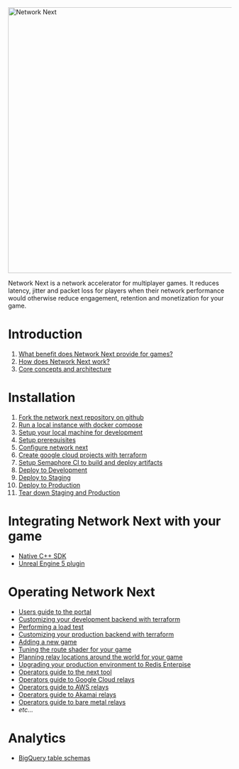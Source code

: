 <img src="https://static.wixstatic.com/media/799fd4_0512b6edaeea4017a35613b4c0e9fc0b~mv2.jpg/v1/fill/w_1200,h_140,al_c,q_80,usm_0.66_1.00_0.01/networknext_logo_colour_black_RGB_tightc.jpg" alt="Network Next" width="600"/>

<br>

Network Next is a network accelerator for multiplayer games. It reduces latency, jitter and packet loss for players when their network performance would otherwise reduce engagement, retention and monetization for your game.

# Introduction

1. [What benefit does Network Next provide for games?](docs/what_benefit_does_network_next_provide_for_games.md)
2. [How does Network Next work?](docs/how_does_network_next_work.md)
3. [Core concepts and architecture](docs/core_concepts_and_architecture.md)

# Installation

1. [Fork the network next repository on github](docs/fork_next_repository.md)
2. [Run a local instance with docker compose](docs/run_local_instance_with_docker_compose.md)
3. [Setup your local machine for development](docs/setup_your_local_machine_for_development.md)
4. [Setup prerequisites](docs/setup_prerequisites.md)
5. [Configure network next](docs/configure_network_next.md)
6. [Create google cloud projects with terraform](docs/create_google_cloud_projects_with_terraform.md)
7. [Setup Semaphore CI to build and deploy artifacts](docs/setup_semaphore_ci_to_build_and_deploy_artifacts.md)
8. [Deploy to Development](docs/deploy_to_development.md)
9. [Deploy to Staging](docs/deploy_to_staging.md)
10. [Deploy to Production](docs/deploy_to_production.md)
11. [Tear down Staging and Production](docs/tear_down_staging_and_production.md)

# Integrating Network Next with your game

* [Native C++ SDK](docs/native_cpp_sdk.md)
* [Unreal Engine 5 plugin](docs/native_ue5_plugin.md)

# Operating Network Next

* [Users guide to the portal](docs/users_guide_to_the_portal.md)
* [Customizing your development backend with terraform](docs/customizing_your_development_backend_with_terraform.md)
* [Performing a load test](docs/performing_a_load_test.md)
* [Customizing your production backend with terraform](docs/customizing_your_production_backend_with_terraform.md)
* [Adding a new game](docs/adding_a_new_game.md)
* [Tuning the route shader for your game](docs/tuning_the_route_shader_for_your_game.md)
* [Planning relay locations around the world for your game](docs/planning_relay_locations_around_the_world_for_your_game.md)
* [Upgrading your production environment to Redis Enterpise](docs/upgrading_your_production_environment_to_redis_enterprise.md)
* [Operators guide to the next tool](docs/users_guide_to_the_next_tool.md)
* [Operators guide to Google Cloud relays](docs/users_guide_to_google_cloud_relays.md)
* [Operators guide to AWS relays](docs/users_guide_to_aws_relays.md)
* [Operators guide to Akamai relays](docs/users_guide_to_akamai_relays.md)
* [Operators guide to bare metal relays](docs/users_guide_to_bare_metal_relays.md)
* _etc..._

# Analytics

* [BigQuery table schemas](docs/bigquery_table_schemas.md)
  
